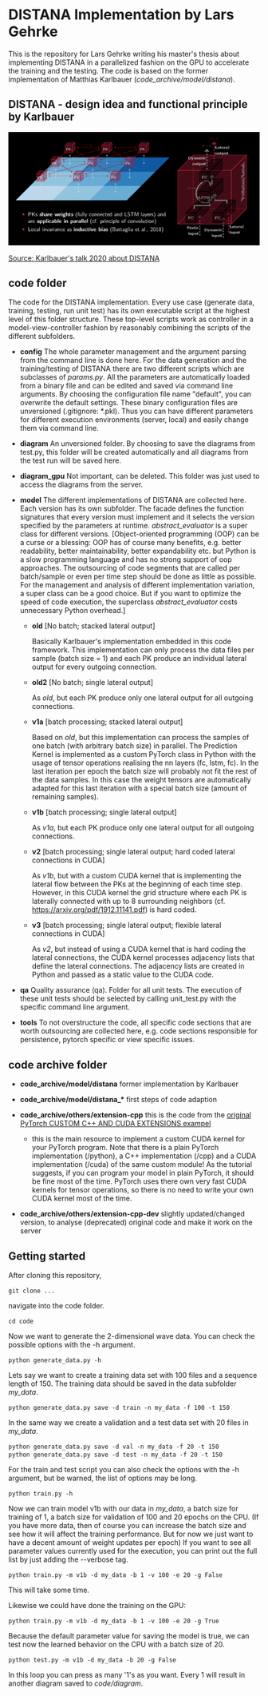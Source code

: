 # DISTANA Implementation by Lars Gehrke
This is the repository for Lars Gehrke writing his master's thesis about implementing DISTANA in a parallelized fashion on the GPU to accelerate the training and the testing.
The code is based on the former implementation of Matthias Karlbauer (*code_archive/model/distana*).

## DISTANA - design idea and functional principle by Karlbauer
![DISTANA slide](./distana_slide.png)

[Source: Karlbauer's talk 2020 about DISTANA](https://www.youtube.com/watch?v=63GI1ZOsumg&t=53s)

## code folder
The code for the DISTANA implementation. Every use case (generate data, training, testing, run unit test) has its own executable script at the highest level of this folder structure. These top-level scripts work as controller in a model-view-controller fashion by reasonably combining the scripts of the different subfolders.

+ **config** The whole parameter management and the argument parsing from the command line is done here. For the data generation and the training/testing of DISTANA there are two different scripts which are subclasses of _params.py_. All the parameters are automatically loaded from a binary file and can be edited and saved via command line arguments. By choosing the configuration file name "default", you can overwrite the default settings. These binary configuration files are unversioned (.gitignore: \*.pkl). Thus you can have different parameters for different execution environments (server, local) and easily change them via command line.

+ **diagram** An unversioned folder. By choosing to save the diagrams from test.py, this folder will be created automatically and all diagrams from the test run will be saved here.

+ **diagram_gpu** Not important, can be deleted. This folder was just used to access the diagrams from the server. 

+ **model** The different implementations of DISTANA are collected here. Each version has its own subfolder. The facade defines the function signatures that every version must implement and it selects the version specified by the parameters at runtime. 
*abstract_evaluator* is a super class for different versions. 
[Object-oriented programming (OOP) can be a curse or a blessing: OOP has of course many benefits, e.g. better readability, better maintainability, better expandability etc. but Python is a slow programming language and has no strong support of oop approaches. The outsourcing of code segments that are called per batch/sample or even per time step should be done as little as possible. For the management and analysis of different implementation variation, a super class can be a good choice. But if you want to optimize the speed of code execution, the superclass *abstract_evaluator* costs unnecessary Python overhead.]
  + **old** [No batch; stacked lateral output] 

    Basically Karlbauer's implementation embedded in this code framework. This implementation can only process the data files per sample  (batch size = 1) and each PK produce an individual lateral output for every outgoing connection. 
    
  + **old2** [No batch; single lateral output] 
  
    As *old*, but each PK produce only one lateral output for all outgoing connections.
    
  + **v1a** [batch processing; stacked lateral output] 
  
    Based on *old*, but this implementation can process the samples of one batch (with arbitrary batch size) in parallel. The Prediction Kernel is implemented as a custom PyTorch class in Python with the usage of tensor operations realising the nn layers (fc, lstm, fc). In the last iteration per epoch the batch size will probably not fit the rest of the data samples. In this case the weight tensors are automatically adapted for this last iteration with a special batch size (amount of remaining samples).
    
  + **v1b** [batch processing; single lateral output] 
  
    As *v1a*, but each PK produce only one lateral output for all outgoing connections.
    
  + **v2** [batch processing; single lateral output; hard coded lateral connections in CUDA] 
  
    As *v1b*, but with a custom CUDA kernel that is implementing the lateral flow between the PKs at the beginning of each time step. However, in this CUDA kernel the grid structure where each PK is laterally connected with up to 8 surrounding neighbors (cf. https://arxiv.org/pdf/1912.11141.pdf) is hard coded. 
    
  + **v3** [batch processing; single lateral output; flexible lateral connections in CUDA] 
  
    As *v2*, but instead of using a CUDA kernel that is hard coding the lateral connections, the CUDA kernel processes adjacency lists that define the lateral connections. The adjacency lists are created in Python and passed as a static value to the CUDA code. 

+ **qa** Quality assurance (qa). Folder for all unit tests. The execution of these unit tests should be selected by calling unit_test.py with the specific command line argument.

+ **tools** To not overstructure the code, all specific code sections that are worth outsourcing are collected here, e.g. code sections responsible for persistence, pytorch specific or view specific issues.


## code archive folder
+ **code_archive/model/distana** former implementation by Karlbauer
+ __code_archive/model/distana\_*__ first steps of code adaption

+ **code_archive/others/extension-cpp** this is the code from the [original PyTorch CUSTOM C++ AND CUDA EXTENSIONS exampel](https://pytorch.org/tutorials/advanced/cpp_extension.html)

  + this is the main resource to implement a custom CUDA kernel for your PyTorch program. Note that there is a plain PyTorch implementation (/python), a C++ implementation (/cpp) and a CUDA implementation (/cuda) of the same custom module! As the tutorial suggests, if you can program your model in plain PyTorch, it should be fine most of the time. PyTorch uses there own very fast CUDA kernels for tensor operations, so there is no need to write your own CUDA kernel most of the time.

+ **code_archive/others/extension-cpp-dev** slightly updated/changed version, to analyse (deprecated) original code and make it work on the server

## Getting started
After cloning this repository, 
```
git clone ...
```
navigate into the code folder.
```
cd code
```
Now we want to generate the 2-dimensional wave data. 
You can check the possible options with the -h argument.
```
python generate_data.py -h
```
Lets say we want to create a training data set with 100 files and a sequence length of 150. The training data should be saved in the data subfolder *my_data*.
```
python generate_data.py save -d train -n my_data -f 100 -t 150
```

In the same way we create a validation and a test data set with 20 files in *my_data*.
```
python generate_data.py save -d val -n my_data -f 20 -t 150
python generate_data.py save -d test -n my_data -f 20 -t 150
```
For the train and test script you can also check the options with the -h argument, but be warned, the list of options may be long.
```
python train.py -h
```

Now we can train model v1b with our data in *my_data*, a batch size for training of 1, a batch size for validation of 100 and 20 epochs on the CPU. (If you have more data, then of course you can increase the batch size and see how it will affect the training performance. But for now we just want to have a decent amount of weight updates per epoch)
If you want to see all parameter values currently used for the execution, you can print out the full list by just adding the --verbose tag.

```
python train.py -m v1b -d my_data -b 1 -v 100 -e 20 -g False
```
This will take some time.

Likewise we could have done the training on the GPU:

```
python train.py -m v1b -d my_data -b 1 -v 100 -e 20 -g True
```

Because the default parameter value for saving the model is true, we can test now the learned behavior on the CPU with a batch size of 20.

```
python test.py -m v1b -d my_data -b 20 -g False
```
In this loop you can press as many '1's as you want. Every 1 will result in another diagram saved to *code/diagram*.



